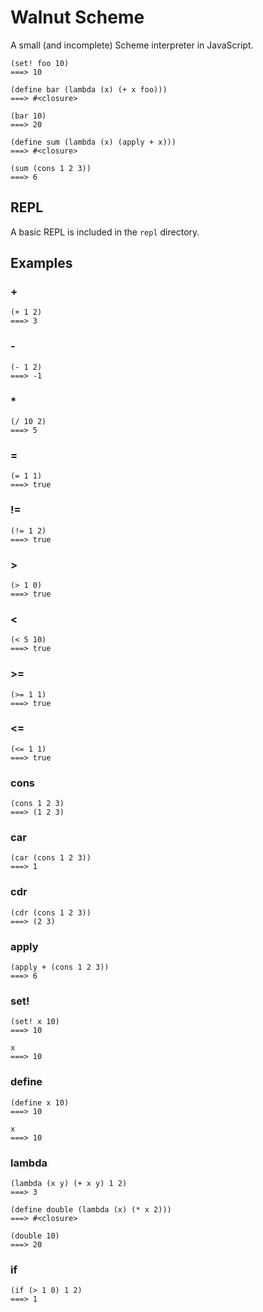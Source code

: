 # Walnut Scheme

A small (and incomplete) Scheme interpreter in JavaScript.

    (set! foo 10)
    ===> 10

    (define bar (lambda (x) (+ x foo)))
    ===> #<closure>

    (bar 10)
    ===> 20

    (define sum (lambda (x) (apply + x)))
    ===> #<closure>

    (sum (cons 1 2 3))
    ===> 6

## REPL

A basic REPL is included in the `repl` directory.

## Examples

### +

    (+ 1 2)
    ===> 3

### -

    (- 1 2)
    ===> -1

### *

    (/ 10 2)
    ===> 5

### =

    (= 1 1)
    ===> true

### !=

    (!= 1 2)
    ===> true

### >

    (> 1 0)
    ===> true

### <

    (< 5 10)
    ===> true

### >=

    (>= 1 1)
    ===> true

### <=

    (<= 1 1)
    ===> true

### cons

    (cons 1 2 3)
    ===> (1 2 3)

### car

    (car (cons 1 2 3))
    ===> 1

### cdr

    (cdr (cons 1 2 3))
    ===> (2 3)

### apply

    (apply + (cons 1 2 3))
    ===> 6

### set!

    (set! x 10)
    ===> 10

    x
    ===> 10

### define

    (define x 10)
    ===> 10

    x
    ===> 10

### lambda

    (lambda (x y) (+ x y) 1 2)
    ===> 3

    (define double (lambda (x) (* x 2)))
    ===> #<closure>

    (double 10)
    ===> 20

### if

    (if (> 1 0) 1 2)
    ===> 1
